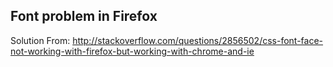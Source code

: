 ## Font problem in Firefox
Solution From: 
http://stackoverflow.com/questions/2856502/css-font-face-not-working-with-firefox-but-working-with-chrome-and-ie